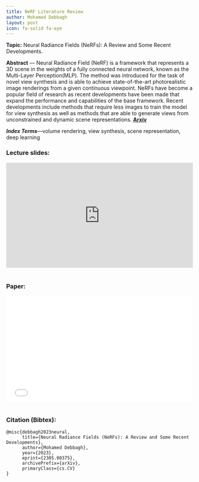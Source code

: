 ```yaml
---
title: NeRF Literature Review
author: Mohamed Debbagh
layout: post
icon: fa-solid fa-eye
---
```

**Topic:** Neural Radiance Fields (NeRFs): A Review and Some Recent Developments. 

**Abstract** — Neural Radiance Field (NeRF) is a framework that
represents a 3D scene in the weights of a fully connected
neural network, known as the Multi-Layer Perception(MLP). The
method was introduced for the task of novel view synthesis and
is able to achieve state-of-the-art photorealistic image renderings
from a given continuous viewpoint. NeRFs have become a popular
field of research as recent developments have been made that
expand the performance and capabilities of the base framework.
Recent developments include methods that require less images
to train the model for view synthesis as well as methods that are
able to generate views from unconstrained and dynamic scene
representations. 
<a href="https://arxiv.org/abs/2305.00375"><strong>Arxiv</strong></a> 


**_Index Terms_**—volume rendering, view synthesis, scene representation, deep learning

### Lecture slides:

<style>.embed-container { position: relative; padding-bottom: 56.25%; height: 0; overflow: hidden; max-width: 100%; } .embed-container iframe, .embed-container object, .embed-container embed { position: absolute; top: 0; left: 0; width: 100%; height: 100%; }</style><div class='embed-container'><iframe src='https://docs.google.com/presentation/d/e/2PACX-1vSsSsveugCILHjAuMHYB2T9JrbvVPvl7u9N_yntTKGy2CaBrR-QYA8TcezhuHQgVszszw7jQSftED6D/embed?start=true&loop=true&delayms=5000' frameborder='0' width='1440' height='839' allowfullscreen='true' mozallowfullscreen='true' webkitallowfullscreen='true'></iframe></div>
<br/>

### Paper: 

<style>.embed-container { position: relative; padding-bottom: 56.25%; height: 0; overflow: hidden; max-width: 100%; } .embed-container iframe, .embed-container object, .embed-container embed { position: absolute; top: 0; left: 0; width: 100%; height: 100%; }</style><div class='embed-container'><object data='/assets/papers/2023-03-17_NeRF_Literature_Review.pdf' type='application/pdf'>     <embed src='/assets/papers/2023-03-17_NeRF_Literature_Review.pdf'>         <p>This browser does not support PDFs. Please download the PDF to view it: <a href='/assets/papers/2023-03-17_NeRF_Literature_Review.pdf'>Download PDF</a>.</p>     </embed> </object></div>
<br/>

### Citation (Bibtex):

```
@misc{debbagh2023neural,
      title={Neural Radiance Fields (NeRFs): A Review and Some Recent Developments}, 
      author={Mohamed Debbagh},
      year={2023},
      eprint={2305.00375},
      archivePrefix={arXiv},
      primaryClass={cs.CV}
}
```